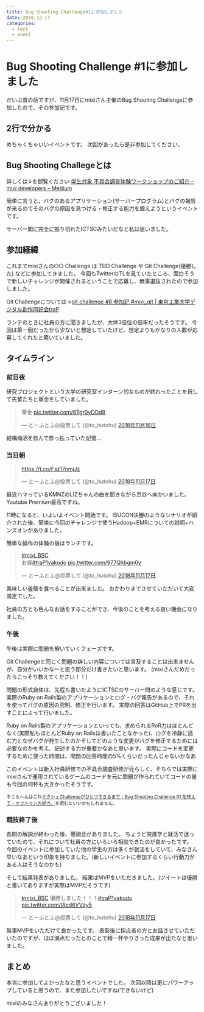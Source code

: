 ```yaml
---
title: Bug Shooting Challenge#1に参加しました
date: 2018-12-17
categories:
  - tech
  - event
---
```


# Bug Shooting Challenge #1に参加しました

だいぶ昔の話ですが、11月17日にmixiさん主催のBug Shooting Challengeに参加したので、その参加記です。

## 2行で分かる
めちゃくちゃいいイベントです。
次回があったら是非参加してください。

## Bug Shooting Challegeとは
詳しくは↓を御覧ください
[学生対象 不具合調査体験ワークショップのご紹介 – mixi developers – Medium](https://medium.com/mixi-developers/intro-bsc-40ee02fc675d)

簡単に言うと、バグのあるアプリケーション(サーバープログラム)とバグの報告が来るのでそのバグの原因を見つける・修正する能力を鍛えようというイベントです。

サーバー問に完全に振り切れたICTSCみたいだなと私は思いました。

## 参加経緯
これまでmixiさんの○○ Challenge は TDD Challenge や Git Challenge(優勝した) などに参加してきました。
今回もTwitterのTLを見ていたところ、面白そうで新しいチャレンジが開催されるということで応募し、無事選抜されたので参加しました。

Git Challengeについては→[git challenge #8 参加記 #mixi_git | 東京工業大学デジタル創作同好会traP](https://trap.jp/post/496/)

ランチのときに社員の方に聞きましたが、大体3倍位の倍率だったそうです。
今回は第一回だったから少ないと想定していたけど、想定よりもかなりの人数が応募してくれたと驚いていました。

## タイムライン
### 前日夜
研究プロジェクトという大学の研究室インターン的なものが終わったことを祝して先輩たちと華金をしていました。

<blockquote class="twitter-tweet" data-lang="ja"><p lang="ja" dir="ltr">華金 <a href="https://t.co/6Tgr0yDOd8">pic.twitter.com/6Tgr0yDOd8</a></p>&mdash; とーふとふ@投票して (@to_hutohu) <a href="https://twitter.com/to_hutohu/status/1063402283319255041?ref_src=twsrc%5Etfw">2018年11月16日</a></blockquote>

結構梅酒を飲んで酔っ払っていた記憶…


### 当日朝
<blockquote class="twitter-tweet" data-lang="ja"><p lang="und" dir="ltr"><a href="https://t.co/Fsz17nmjJz">https://t.co/Fsz17nmjJz</a></p>&mdash; とーふとふ@投票して (@to_hutohu) <a href="https://twitter.com/to_hutohu/status/1063603310131900416?ref_src=twsrc%5Etfw">2018年11月17日</a></blockquote>

最近ハマっているKMNZのLIZちゃんの曲を聞きながら渋谷へ向かいました。
Youtube Premium最高ですね。


11時になると、いよいよイベント開始です。
ISUCON決勝のようなシナリオが紹介された後、簡単に今回のチャレンジで使うHadoop+EMRについての説明+ハンズオンがありました。

簡単な操作の体験の後はランチです。
<blockquote class="twitter-tweet" data-lang="ja"><p lang="ja" dir="ltr"><a href="https://twitter.com/hashtag/mixi_BSC?src=hash&amp;ref_src=twsrc%5Etfw">#mixi_BSC</a> <br>お昼<a href="https://twitter.com/hashtag/traP1yakudo?src=hash&amp;ref_src=twsrc%5Etfw">#traP1yakudo</a> <a href="https://t.co/977Qhbgm0y">pic.twitter.com/977Qhbgm0y</a></p>&mdash; とーふとふ@投票して (@to_hutohu) <a href="https://twitter.com/to_hutohu/status/1063647648681316352?ref_src=twsrc%5Etfw">2018年11月17日</a></blockquote>

美味しい釜飯を食べることが出来ました。
おかわりまでさせていただいて大変満足でした。

社員の方とも色んなお話をすることができ、今後のことを考える良い機会になりました。

### 午後
午後は実際に問題を解いていくフェーズです。

Git Challengeと同じく問題の詳しい内容については言及することは出来ませんが、自分がいいかな〜と思う部分だけ書きたいと思います。
(mixiさんだめだったらこっそり教えてください！！)

問題の形式自体は、先程も書いたようにICTSCのサーバー問のような感じです。
実際のRuby on Rails製のアプリケーションとログ・バグ報告があるので、それを使ってバグの原因の究明、修正を行います。
実際の回答はGitHub上でPRを出すことによって行いました。

Ruby on Rails製のアプリケーションといっても、求められるRoR力はほとんどなく(実際私もほとんどRuby on Railsは書いたことなかった)、ログを冷静に読む力となぜバグが発生したのかそしてどのような変更がバグを修正するためには必要なのかを考え、記述する力が重要かなあと思います。
実際にコードを変更するために使った時間は、問題の回答時間の5%くらいだったんじゃないかなあ

このイベントは新入社員研修での不具合調査研修が元らしく、そちらでは実際にmixiさんで運用されているゲームのコードを元に問題が作られていてコードの量も今回の何杯も大きかったそうです。

<small>

そこらへんはこれ[ミクシィChallengeがひとつできるまで - Bug Shooting Challenge #1 を終えて - オフトゥン大好き。](https://nukosuke.hatenablog.jp/entry/bug-shooting-challenge-1)を読むといいかもしれません。

</small> 

### 競技終了後
各問の解説が終わった後、懇親会がありました。
ちょうど院進学と就活で迷っていたので、それについて社員の方にいろいろ相談できたのが良かったです。
今回のイベントに参加していた他の学生の方は多くが就活をしていて、みなさん早いなあという印象を持ちました。(新しいイベントに参加するくらい行動力がある人はそうなのかも)

そして結果発表がありました。
結果はMVPをいただきました。(ツイートは優勝と書いてありますが実際はMVPだそうです)

<blockquote class="twitter-tweet" data-lang="ja"><p lang="ja" dir="ltr"><a href="https://twitter.com/hashtag/mixi_BSC?src=hash&amp;ref_src=twsrc%5Etfw">#mixi_BSC</a> 優勝しました！！！<a href="https://twitter.com/hashtag/traP1yakudo?src=hash&amp;ref_src=twsrc%5Etfw">#traP1yakudo</a> <a href="https://t.co/lAcd6VVzy5">pic.twitter.com/lAcd6VVzy5</a></p>&mdash; とーふとふ@投票して (@to_hutohu) <a href="https://twitter.com/to_hutohu/status/1063730616003219456?ref_src=twsrc%5Etfw">2018年11月17日</a></blockquote>


無事MVPをいただけて良かったです。
表彰後に採点者の方とお話させていただいたのですが、ほぼ満点だったとのことで精一杯やりきった成果が出たなと思いました。

## まとめ
本当に参加してよかったなと思うイベントでした。
次回以降は更にパワーアップしていると思うので、また参加したいですね(できないけど)


mixiのみなさんありがとうございました！

